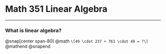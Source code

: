 # **Math 351 Linear Algebra**

---

### What is linear algebra?
@snap[center span-80]
@math
`\[49 \cdot 237 + 763 \cdot 49 = ?\]`
@mathend
@snapend
